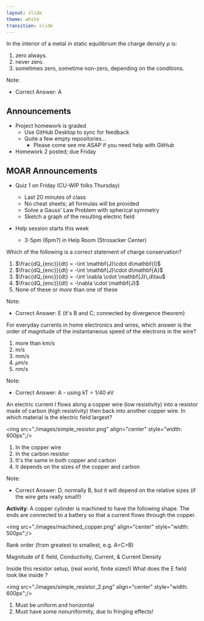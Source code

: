 ```yaml
---
layout: slide
theme: white
transition: slide
---
```



<section data-markdown>

In the interior of a metal in static equilibrium the charge density $\rho$ is:

1. zero always.
2. never zero.
3. sometimes zero, sometime non-zero, depending on the conditions.


Note:
* Correct Answer: A
</section>

<section data-markdown>

## Announcements

* Project homework is graded
  * Use GitHub Desktop to sync for feedback
  * Quite a few empty repositories...
    * Please come see me ASAP if you need help with GitHub
* Homework 2 posted; due Friday

</section>

<section data-markdown>

## MOAR Announcements

* Quiz 1 on Friday (CU-WIP folks Thursday)
  * Last 20 minutes of class
  * No cheat sheets; all formulas will be provided
  * Solve a Gauss' Law Problem with spherical symmetry
  * Sketch a graph of the resulting electric field

* Help session starts this week
  * 3-5pm (6pm?) in Help Room (Strosacker Center)

</section>

<section data-markdown>

Which of the following is a correct statement of charge conservation?

1. $\frac{dQ_{enc}}{dt} = -\int \mathbf{J}\cdot d\mathbf{l}$
2. $\frac{dQ_{enc}}{dt} = -\int \mathbf{J}\cdot d\mathbf{A}$
3. $\frac{dQ_{enc}}{dt} = -\int \nabla \cdot \mathbf{J}\,d\tau$
4. $\frac{dQ_{enc}}{dt} = -\nabla \cdot \mathbf{J}$
5. None of these or *more* than one of these

Note:
* Correct Answer: E (it's B and C; connected by divergence theorem)
</section>

<section data-markdown>

For everyday currents in home electronics and wires, which answer is the order of magnitude of the instantaneous speed of the electrons in the wire?

1. more than km/s
2. m/s
3. mm/s
4. $\mu$m/s
5. nm/s


Note:
* Correct Answer: A - using kT = 1/40 eV
</section>

<section data-markdown>

An electric current $I$ flows along a copper wire (low resistivity) into a resistor made of carbon (high resistivity) then back into another copper wire. In which material is the electric field largest?


<img src="./images/simple_resistor.png" align="center" style="width: 600px";/>

1. In the copper wire
2. In the carbon resistor
3. It's the same in both copper and carbon
4. It depends on the sizes of the copper and carbon

Note:
* Correct Answer: D, normally B, but it will depend on the relative sizes (if the wire gets really small!)

</section>

<section data-markdown>

**Activity**: A copper cylinder is machined to have the following shape.  The ends are connected to a battery so that a current flows through the copper.

<img src="./images/machined_copper.png" align="center" style="width: 500px";/>

Rank order (from greatest to smallest, e.g. A=C>B)

Magnitude of E field, Conductivity, Current, & Current Density


</section>

<section data-markdown>

Inside this resistor setup, (real world, finite sizes!) What does the E field look like inside ?

<img src="./images/simple_resistor_2.png" align="center" style="width: 600px";/>


1. Must be uniform and horizontal
2. Must have some nonuniformity, due to fringing effects!


</section>
